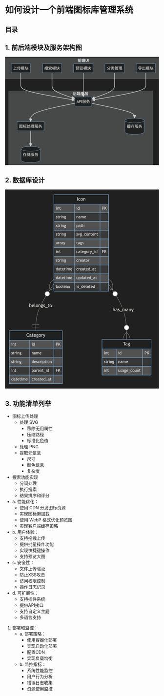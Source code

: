 
# 如何设计一个前端图标库管理系统




## 目录
<!-- toc -->
 ## 1. 前后端模块及服务架构图 

![图片&文件](./files/20241114-3.png)

## 2. 数据库设计

![图片&文件](./files/20241114-4.png)

## 3. 功能清单列举

- 图标上传处理
	- 处理 SVG
		- 移除无用属性
		- 压缩路径
		- 标准化色值
	- 处理 PNG
	- 提取元信息
		- 尺寸
		- 颜色信息
		- 复杂度
- 搜索功能实现
	- 分词处理
	- 执行搜索
	- 结果排序和评分
- a. 性能优化：
	- 使用 CDN 分发图标资源
	- 实现图标懒加载
	- 使用 WebP 格式优化预览图
	- 实现客户端缓存策略
- b. 用户体验：
	- 支持拖拽上传
	- 提供批量操作功能
	- 实现快捷键操作
	- 支持预览大图
- c. 安全性：
	- 文件上传验证
	- 防止XSS攻击
	- 访问权限控制
	- 操作日志记录
- d. 可扩展性：
	- 支持插件系统
	- 提供API接口
	- 支持自定义主题
	- 多语言支持
1. 部署和监控：
	- a. 部署策略：
		- 使用容器化部署
		- 实现自动化部署
		- 配置CDN
		- 实现负载均衡
	- b. 监控指标：
		- 系统性能监控
		- 用户行为分析
		- 错误日志收集
		- 资源使用监控

